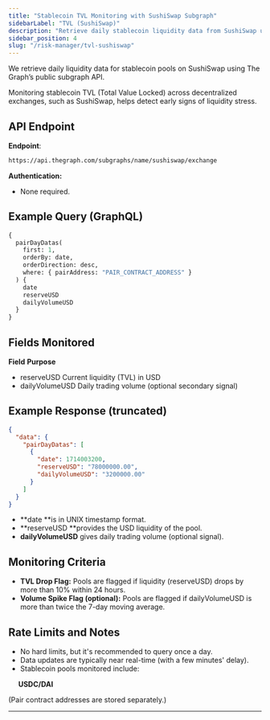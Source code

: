 ```yaml
---
title: "Stablecoin TVL Monitoring with SushiSwap Subgraph"
sidebarLabel: "TVL (SushiSwap)"
description: "Retrieve daily stablecoin liquidity data from SushiSwap using The Graph's public subgraph API."
sidebar_position: 4
slug: "/risk-manager/tvl-sushiswap"
---
```

We retrieve daily liquidity data for stablecoin pools on SushiSwap using The Graph’s public subgraph API.

Monitoring stablecoin TVL (Total Value Locked) across decentralized exchanges, such as SushiSwap, helps detect early signs of liquidity stress.

## API Endpoint
**Endpoint**:
```bash
https://api.thegraph.com/subgraphs/name/sushiswap/exchange
```

**Authentication:**
- None required.

## Example Query (GraphQL)
```graphql
{
  pairDayDatas(
    first: 1,
    orderBy: date,
    orderDirection: desc,
    where: { pairAddress: "PAIR_CONTRACT_ADDRESS" }
  ) {
    date
    reserveUSD
    dailyVolumeUSD
  }
}
```

## Fields Monitored
**Field**          **Purpose**

- reserveUSD	   Current liquidity (TVL) in USD
- dailyVolumeUSD   Daily trading volume (optional secondary signal)

## Example Response (truncated)
```json
{
  "data": {
    "pairDayDatas": [
      {
        "date": 1714003200,
        "reserveUSD": "78000000.00",
        "dailyVolumeUSD": "3200000.00"
      }
    ]
  }
}
```

- **date **is in UNIX timestamp format.
- **reserveUSD **provides the USD liquidity of the pool.
- **dailyVolumeUSD** gives daily trading volume (optional signal).

## Monitoring Criteria

- **TVL Drop Flag:** Pools are flagged if liquidity (reserveUSD) drops by more than 10% within 24 hours.
- **Volume Spike Flag (optional):** Pools are flagged if dailyVolumeUSD is more than twice the 7-day moving average.

## Rate Limits and Notes

- No hard limits, but it's recommended to query once a day.
- Data updates are typically near real-time (with a few minutes' delay).
- Stablecoin pools monitored include:

     **USDC/DAI**     

(Pair contract addresses are stored separately.)

---